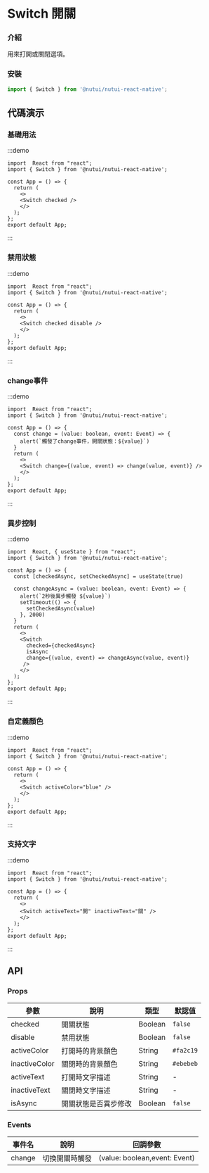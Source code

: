 #  Switch 開關

### 介紹

用來打開或關閉選項。

### 安裝

```ts
import { Switch } from '@nutui/nutui-react-native';
```

## 代碼演示

### 基礎用法

:::demo
```SnackPlayer name=Switch&dependencies=@nutui/nutui-react-native
import  React from "react";
import { Switch } from '@nutui/nutui-react-native';

const App = () => {
  return ( 
    <>   
    <Switch checked />
    </>
  );
};  
export default App;

```
:::


### 禁用狀態

:::demo
```SnackPlayer name=Switch&dependencies=@nutui/nutui-react-native
import  React from "react";
import { Switch } from '@nutui/nutui-react-native';

const App = () => {
  return ( 
    <>   
    <Switch checked disable />
    </>
  );
};  
export default App;

```
:::

### change事件

:::demo
```SnackPlayer name=Switch&dependencies=@nutui/nutui-react-native
import  React from "react";
import { Switch } from '@nutui/nutui-react-native';

const App = () => {
  const change = (value: boolean, event: Event) => {
    alert(`觸發了change事件，開關狀態：${value}`)
  }
  return ( 
    <>   
    <Switch change={(value, event) => change(value, event)} />
    </>
  );
};  
export default App;

```
:::
### 異步控制

:::demo
```SnackPlayer name=Switch&dependencies=@nutui/nutui-react-native
import  React, { useState } from "react";
import { Switch } from '@nutui/nutui-react-native';

const App = () => {
  const [checkedAsync, setCheckedAsync] = useState(true)
  
  const changeAsync = (value: boolean, event: Event) => {
    alert(`2秒後異步觸發 ${value}`)
    setTimeout(() => {
      setCheckedAsync(value)
    }, 2000)
  }
  return ( 
    <>   
    <Switch
      checked={checkedAsync}
      isAsync
      change={(value, event) => changeAsync(value, event)}
     />
    </>
  );
};  
export default App;

```
:::
### 自定義顏色

:::demo
```SnackPlayer name=Switch&dependencies=@nutui/nutui-react-native
import  React from "react";
import { Switch } from '@nutui/nutui-react-native';

const App = () => {
  return ( 
    <>   
    <Switch activeColor="blue" />
    </>
  );
};  
export default App;

```
:::
### 支持文字

:::demo
```SnackPlayer name=Switch&dependencies=@nutui/nutui-react-native
import  React from "react";
import { Switch } from '@nutui/nutui-react-native';

const App = () => {
  return ( 
    <>   
    <Switch activeText="開" inactiveText="關" />
    </>
  );
};  
export default App;

```
:::




## API

### Props

| 參數           | 說明             | 類型    | 默認值                |
|----------------|------------------|---------|-----------------------|
| checked        | 開關狀態         | Boolean | `false`               |
| disable        | 禁用狀態         | Boolean | `false`               |
| activeColor   | 打開時的背景顏色 | String  | `#fa2c19`    |
| inactiveColor | 關閉時的背景顏色 | String  | `#ebebeb` |
| activeText    | 打開時文字描述   | String  | -                     |
| inactiveText  | 關閉時文字描述   | String  | -                     |
| isAsync  | 開關狀態是否異步修改   | Boolean  | `false`                     |


### Events

| 事件名 | 說明           | 回調參數                      |
|--------|----------------|-------------------------------|
| change | 切換開關時觸發 | (value: boolean,event: Event) |
